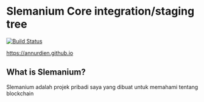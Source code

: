 Slemanium Core integration/staging tree
=====================================

[![Build Status](https://travis-ci.org/slemanium/slemanium.svg?branch=master)](https://travis-ci.org/slemanium/slemanium)

https://annurdien.github.io

What is Slemanium?
----------------

Slemanium adalah projek pribadi saya yang dibuat untuk memahami tentang blockchain 



